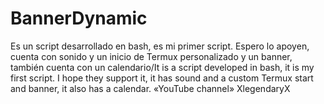 # BannerDynamic
Es un script desarrollado en bash, es mi primer script. Espero lo apoyen, cuenta con sonido y un inicio de Termux personalizado y un banner, también cuenta con un calendario/It is a script developed in bash, it is my first script. I hope they support it, it has sound and a custom Termux start and banner, it also has a calendar. «YouTube channel» XlegendaryX
